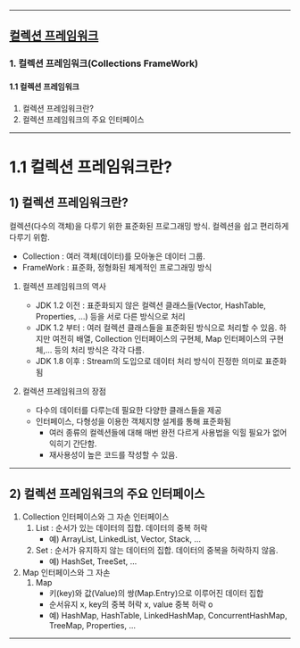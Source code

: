 
---
## <a href = "https://github.com/ttasjwi/CodeSquad-Cocoa2021/tree/master/Note/Collection%20Framework" target="_blank">컬렉션 프레임워크</a>

### 1. 컬렉션 프레임워크(Collections FrameWork)

#### 1.1 컬렉션 프레임워크

1) 컬렉션 프레임워크란?  
2) 컬렉션 프레임워크의 주요 인터페이스

---

# 1.1 컬렉션 프레임워크란?

## 1) 컬렉션 프레임워크란?

컬렉션(다수의 객체)을 다루기 위한 표준화된 프로그래밍 방식. 컬렉션을 쉽고 편리하게 다루기 위함.

- Collection : 여러 객체(데이터)를 모아놓은 데이터 그룹.
- FrameWork : 표준화, 정형화된 체계적인 프로그래밍 방식

1. 컬렉션 프레임워크의 역사
    - JDK 1.2 이전 : 표준화되지 않은 컬렉션 클래스들(Vector, HashTable, Properties, ...) 등을 서로 다른 방식으로 처리
    - JDK 1.2 부터 : 여러 컬렉션 클래스들을 표준화된 방식으로 처리할 수 있음. 하지만 여전히 배열, Collection 인터페이스의 구현체, Map 인터페이스의 구현체,... 등의 처리 방식은 각각 다름.
    - JDK 1.8 이후 : Stream의 도입으로 데이터 처리 방식이 진정한 의미로 표준화됨

2. 컬렉션 프레임워크의 장점
    - 다수의 데이터를 다루는데 필요한 다양한 클래스들을 제공
    - 인터페이스, 다형성을 이용한 객체지향 설계를 통해 표준화됨
        - 여러 종류의 컬렉션들에 대해 매번 완전 다르게 사용법을 익힐 필요가 없어 익히기 간단함.
        - 재사용성이 높은 코드를 작성할 수 있음.

---

## 2) 컬렉션 프레임워크의 주요 인터페이스

1. Collection 인터페이스와 그 자손 인터페이스
    1) List : 순서가 있는 데이터의 집합. 데이터의 중복 허락
        - 예) ArrayList, LinkedList, Vector, Stack, ...
    2) Set : 순서가 유지하지 않는 데이터의 집합. 데이터의 중복을 허락하지 않음.
        - 예) HashSet, TreeSet, ...
2. Map 인터페이스와 그 자손
    1) Map
        - 키(key)와 값(Value)의 쌍(Map.Entry)으로 이루어진 데이터 집합
        - 순서유지 x, key의 중복 허락 x, value 중복 허락 o
        - 예) HashMap, HashTable, LinkedHashMap, ConcurrentHashMap, TreeMap, Properties, ...

---